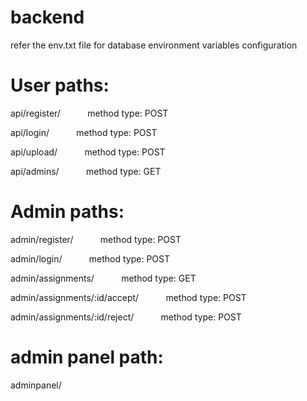 # backend

refer the env.txt file for database environment variables configuration

# User paths:

api/register/&nbsp; &nbsp; &nbsp; &nbsp; &nbsp; &nbsp;method type: POST

api/login/&nbsp; &nbsp; &nbsp; &nbsp; &nbsp; &nbsp;method type: POST

api/upload/&nbsp; &nbsp; &nbsp; &nbsp; &nbsp; &nbsp;method type: POST

api/admins/&nbsp; &nbsp; &nbsp; &nbsp; &nbsp; &nbsp;method type: GET


# Admin paths:

admin/register/&nbsp; &nbsp; &nbsp; &nbsp; &nbsp; &nbsp;method type: POST

admin/login/&nbsp; &nbsp; &nbsp; &nbsp; &nbsp; &nbsp;method type: POST

admin/assignments/&nbsp; &nbsp; &nbsp; &nbsp; &nbsp; &nbsp;method type: GET

admin/assignments/:id/accept/&nbsp; &nbsp; &nbsp; &nbsp; &nbsp; &nbsp;method type: POST

admin/assignments/:id/reject/&nbsp; &nbsp; &nbsp; &nbsp; &nbsp; &nbsp;method type: POST


# admin panel path: 

adminpanel/
